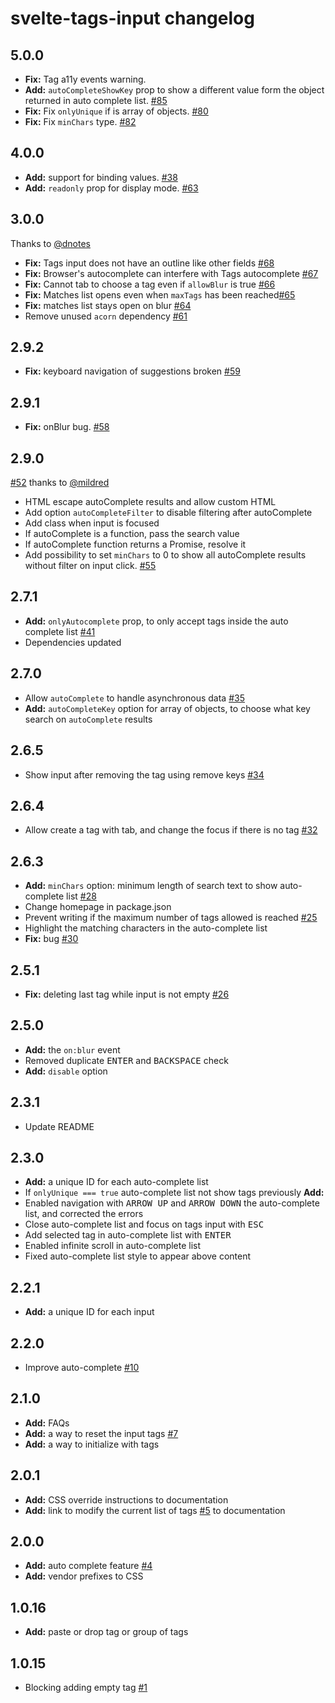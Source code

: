 # svelte-tags-input changelog

## 5.0.0

* **Fix:** Tag a11y events warning.
* **Add:** `autoCompleteShowKey` prop to show a different value form the object returned in auto complete list. [#85](https://github.com/agustinl/svelte-tags-input/issues/85)
* **Fix:** Fix `onlyUnique` if is array of objects. [#80](https://github.com/agustinl/svelte-tags-input/issues/80)
* **Fix:** Fix `minChars` type. [#82](https://github.com/agustinl/svelte-tags-input/issues/82)

## 4.0.0

* **Add:** support for binding values. [#38](https://github.com/agustinl/svelte-tags-input/issues/38)
* **Add:** `readonly` prop for display mode. [#63](https://github.com/agustinl/svelte-tags-input/issues/63)

## 3.0.0

Thanks to [@dnotes](https://github.com/dnotes)

* **Fix:** Tags input does not have an outline like other fields [#68](https://github.com/agustinl/svelte-tags-input/issues/68)
* **Fix:** Browser's autocomplete can interfere with Tags autocomplete [#67](https://github.com/agustinl/svelte-tags-input/issues/67)
* **Fix:** Cannot tab to choose a tag even if `allowBlur` is true [#66](https://github.com/agustinl/svelte-tags-input/issues/66)
* **Fix:** Matches list opens even when `maxTags` has been reached[#65](https://github.com/agustinl/svelte-tags-input/issues/65)
* **Fix:** matches list stays open on blur [#64](https://github.com/agustinl/svelte-tags-input/issues/64)
* Remove unused `acorn` dependency [#61](https://github.com/agustinl/svelte-tags-input/issues/61)
## 2.9.2
* **Fix:** keyboard navigation of suggestions broken [#59](https://github.com/agustinl/svelte-tags-input/issues/59)

## 2.9.1
* **Fix:** onBlur bug. [#58](https://github.com/agustinl/svelte-tags-input/issues/58)
## 2.9.0
[#52](https://github.com/agustinl/svelte-tags-input/pull/52) thanks to [@mildred](https://github.com/mildred)
* HTML escape autoComplete results and allow custom HTML
* Add option `autoCompleteFilter` to disable filtering after autoComplete
* Add class when input is focused
* If autoComplete is a function, pass the search value 
* If autoComplete function returns a Promise, resolve it
* Add possibility to set `minChars` to 0 to show all autoComplete results without filter on input click. [#55](https://github.com/agustinl/svelte-tags-input/issues/55)
## 2.7.1
* **Add:** `onlyAutocomplete` prop, to only accept tags inside the auto complete list [#41](https://github.com/agustinl/svelte-tags-input/issues/41)
* Dependencies updated
## 2.7.0

* Allow `autoComplete` to handle asynchronous data [#35](https://github.com/agustinl/svelte-tags-input/issues/35)
* **Add:** `autoCompleteKey` option for array of objects, to choose what key search on `autoComplete` results
## 2.6.5

* Show input after removing the tag using remove keys [#34](https://github.com/agustinl/svelte-tags-input/pull/34)

## 2.6.4
* Allow create a tag with tab, and change the focus if there is no tag [#32](https://github.com/agustinl/svelte-tags-input/issues/32)

## 2.6.3
* **Add:** `minChars` option: minimum length of search text to show auto-complete list [#28](https://github.com/agustinl/svelte-tags-input/issues/28)
* Change homepage in package.json
* Prevent writing if the maximum number of tags allowed is reached [#25](https://github.com/agustinl/svelte-tags-input/issues/25)
* Highlight the matching characters in the auto-complete list
* **Fix:** bug [#30](https://github.com/agustinl/svelte-tags-input/issues/30)

## 2.5.1
* **Fix:** deleting last tag while input is not empty [#26](https://github.com/agustinl/svelte-tags-input/issues/26)

## 2.5.0
* **Add:** the `on:blur` event
* Removed duplicate <kbd>ENTER</kbd> and <kbd>BACKSPACE</kbd> check
* **Add:** `disable` option

## 2.3.1
* Update README

## 2.3.0
* **Add:** a unique ID for each auto-complete list
* If `onlyUnique === true` auto-complete list not show tags previously **Add:**
* Enabled navigation with <kbd>ARROW UP</kbd> and <kbd>ARROW DOWN</kbd> the auto-complete list, and corrected the errors
* Close auto-complete list and focus on tags input with <kbd>ESC</kbd>
* Add selected tag in auto-complete list with <kbd>ENTER</kbd>
* Enabled infinite scroll in auto-complete list
* Fixed auto-complete list style to appear above content

## 2.2.1
* **Add:** a unique ID for each input

## 2.2.0
* Improve auto-complete [#10](https://github.com/agustinl/svelte-tags-input/issues/10)

## 2.1.0
* **Add:** FAQs
* **Add:** a way to reset the input tags [#7](https://github.com/agustinl/svelte-tags-input/issues/7)
* **Add:** a way to initialize with tags

## 2.0.1
* **Add:** CSS override instructions to documentation
* **Add:** link to modify the current list of tags [#5](https://github.com/agustinl/svelte-tags-input/issues/5) to documentation 

## 2.0.0
* **Add:** auto complete feature [#4](https://github.com/agustinl/svelte-tags-input/issues/4)
* **Add:** vendor prefixes to CSS

## 1.0.16
* **Add:** paste or drop tag or group of tags

## 1.0.15
* Blocking adding empty tag [#1](https://github.com/agustinl/svelte-tags-input/issues/1)
